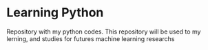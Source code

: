 # Learning Python

Repository with my python codes. This repository will be used to my lerning, and studies for futures machine learning researchs